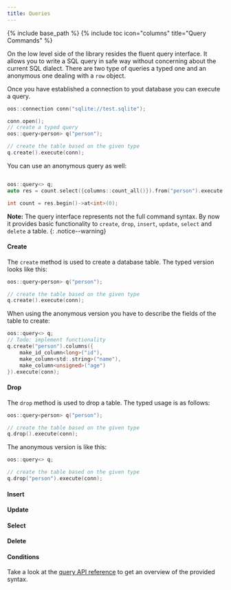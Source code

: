 ```yaml
---
title: Queries
---
```

{% include base_path %}
{% include toc icon="columns" title="Query Commands" %}

On the low level side of the library resides the fluent query interface. It allows you
to write a SQL query in safe way without concerning about the current SQL dialect. There
are two type of queries a typed one and an anonymous one dealing with a ```row``` object.

Once you have established a connection to yout database you can execute a query.
 
```cpp
oos::connection conn("sqlite://test.sqlite");

conn.open();
// create a typed query
oos::query<person> q("person");

// create the table based on the given type
q.create().execute(conn);
```
You can use an anonymous query as well:

```cpp

oos::query<> q;
auto res = count.select({columns::count_all()}).from("person").execute(*conn);

int count = res.begin()->at<int>(0); 
```

**Note:** The query interface represents not the full command syntax. By now it provides
basic functionality to ```create```, ```drop```, ```insert```, ```update```, ```select```
and ```delete``` a table.
{: .notice--warning}

#### Create

The ```create``` method is used to create a database table. The typed version looks
like this:

```cpp
oos::query<person> q("person");

// create the table based on the given type
q.create().execute(conn);
```

When using the anonymous version you have to describe the fields of the table to create:

```cpp
oos::query<> q;
// Todo: implement functionality
q.create("person").columns({
    make_id_column<long>("id"),
    make_column<std:.string>("name"),
    make_column<unsigned>("age")
}).execute(conn);
```

#### Drop

The ```drop``` method is used to drop a table. The typed usage is as follows:

```cpp
oos::query<person> q("person");

// create the table based on the given type
q.drop().execute(conn);
```
The anonymous version is like this:

```cpp
oos::query<> q;

// create the table based on the given type
q.drop("person").execute(conn);
```

#### Insert

#### Update

#### Select

#### Delete

#### Conditions

Take a look at the [query API reference](/#) to get an overview of the provided syntax.
